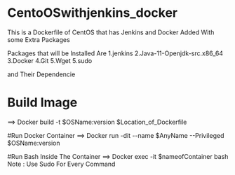 # CentoOSwithjenkins_docker
This is a Dockerfile of CentOS that has Jenkins and Docker Added With some Extra Packages

Packages that will be Installed Are 
1.jenkins
2.Java-11-Openjdk-src.x86_64
3.Docker 
4.Git
5.Wget
5.sudo

and Their Dependencie

# Build Image
==> Docker build -t $OSName:version $Location_of_Dockerfile

#Run Docker Container 
==> Docker run -dit --name $AnyName --Privileged $OSName:version

#Run Bash Inside The Container
==> Docker exec -it $nameofContainer bash
  Note : Use Sudo For Every Command 
